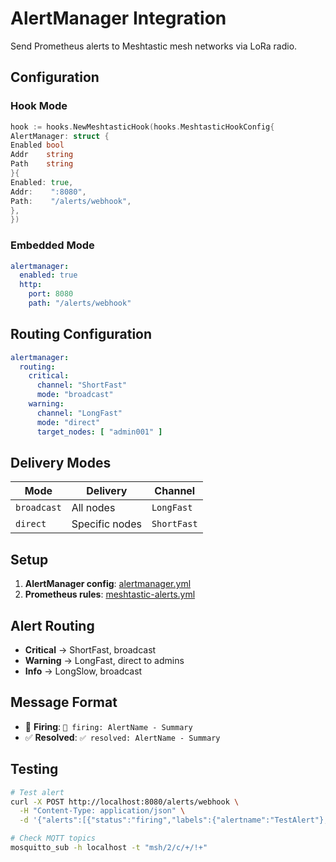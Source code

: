 # AlertManager Integration

Send Prometheus alerts to Meshtastic mesh networks via LoRa radio.

## Configuration

### Hook Mode

```go
hook := hooks.NewMeshtasticHook(hooks.MeshtasticHookConfig{
AlertManager: struct {
Enabled bool
Addr    string
Path    string
}{
Enabled: true,
Addr:    ":8080",
Path:    "/alerts/webhook",
},
})
```

### Embedded Mode

```yaml
alertmanager:
  enabled: true
  http:
    port: 8080
    path: "/alerts/webhook"
```

## Routing Configuration

```yaml
alertmanager:
  routing:
    critical:
      channel: "ShortFast"
      mode: "broadcast"
    warning:
      channel: "LongFast"
      mode: "direct"
      target_nodes: [ "admin001" ]
```

## Delivery Modes

| Mode        | Delivery       | Channel     |
|-------------|----------------|-------------|
| `broadcast` | All nodes      | `LongFast`  |
| `direct`    | Specific nodes | `ShortFast` |

## Setup

1. **AlertManager config**: [alertmanager.yml](../alertmanager/alertmanager.yml)
2. **Prometheus rules**: [meshtastic-alerts.yml](../alertmanager/meshtastic-alerts.yml)

## Alert Routing

- **Critical** → ShortFast, broadcast
- **Warning** → LongFast, direct to admins
- **Info** → LongSlow, broadcast

## Message Format

- 🚨 **Firing**: `🚨 firing: AlertName - Summary`
- ✅ **Resolved**: `✅ resolved: AlertName - Summary`

## Testing

```bash
# Test alert
curl -X POST http://localhost:8080/alerts/webhook \
  -H "Content-Type: application/json" \
  -d '{"alerts":[{"status":"firing","labels":{"alertname":"TestAlert"},"annotations":{"summary":"Test alert"}}]}'

# Check MQTT topics
mosquitto_sub -h localhost -t "msh/2/c/+/!+"
```